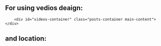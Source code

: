 For using vedios deaign:
---------------------------
        <div id="videos-container" class="posts-container main-content"></div>
and location:
------------------------

<link rel="stylesheet" href="../interface/vedios_design.css"> 



        
